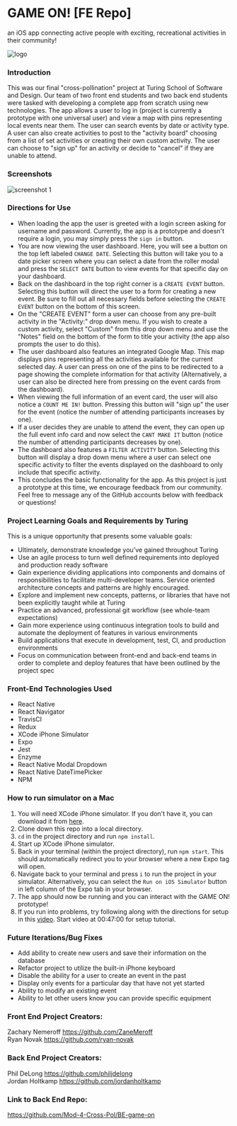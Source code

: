 # GAME ON! [FE Repo]
an iOS app connecting active people with exciting, recreational activities in their community!

![logo](https://user-images.githubusercontent.com/53405028/79399821-97868a00-7f41-11ea-9f51-c88389a9d84d.png)

### Introduction
This was our final "cross-pollination" project at Turing School of Software and Design. Our team of two front end students and two back end students were tasked with developing a complete app from scratch using new technologies. The app allows a user to log in (project is currently a prototype with one universal user) and view a map with pins representing local events near them. The user can search events by date or activity type. A user can also create activities to post to the "activity board" choosing from a list of set activities or creating their own custom activity. The user can choose to "sign up" for an activity or decide to "cancel" if they are unable to attend.

### Screenshots
![screenshot 1](https://user-images.githubusercontent.com/53405028/79489849-2db9bf00-7fd9-11ea-9bdd-5fa4f7cdf41a.png)

### Directions for Use
- When loading the app the user is greeted with a login screen asking for username and password. Currently, the app is a prototype and doesn't require a login, you may simply press the `sign in` button.
- You are now viewing the user dashboard. Here, you will see a button on the top left labeled `CHANGE DATE`. Selecting this button will take you to a date picker screen where you can select a date from the roller modal and press the `SELECT DATE` button to view events for that specific day on your dashboard.
- Back on the dashboard in the top right corner is a `CREATE EVENT` button. Selecting this button will direct the user to a form for creating a new event. Be sure to fill out all necessary fields before selecting the `CREATE EVENT` button on the bottom of this screen.
- On the "CREATE EVENT" form a user can choose from any pre-built activity in the "Activity:" drop down menu. If you wish to create a custom activity, select "Custom" from this drop down menu and use the "Notes" field on the bottom of the form to title your activity (the app also prompts the user to do this).
- The user dashboard also features an integrated Google Map. This map displays pins representing all the activities available for the current selected day. A user can press on one of the pins to be redirected to a page showing the complete information for that activity (Alternatively, a user can also be directed here from pressing on the event cards from the dashboard).
- When viewing the full information of an event card, the user will also notice a `COUNT ME IN!` button. Pressing this button will "sign up" the user for the event (notice the number of attending participants increases by one).
- If a user decides they are unable to attend the event, they can open up the full event info card and now select the `CANT MAKE IT` button (notice the number of attending participants decreases by one).
- The dashboard also features a `FILTER ACTIVITY` button. Selecting this button will display a drop down menu where a user can select one specific activity to filter the events displayed on the dashboard to only include that specific activity.
- This concludes the basic functionality for the app. As this project is just a prototype at this time, we encourage feedback from our community. Feel free to message any of the GitHub accounts below with feedback or questions!

### Project Learning Goals and Requirements by Turing
This is a unique opportunity that presents some valuable goals:
- Ultimately, demonstrate knowledge you’ve gained throughout Turing
- Use an agile process to turn well defined requirements into deployed and production ready software
- Gain experience dividing applications into components and domains of responsibilities to facilitate multi-developer teams. Service oriented architecture concepts and patterns are highly encouraged.
- Explore and implement new concepts, patterns, or libraries that have not been explicitly taught while at Turing
- Practice an advanced, professional git workflow (see whole-team expectations)
- Gain more experience using continuous integration tools to build and automate the deployment of features in various environments
- Build applications that execute in development, test, CI, and production environments
- Focus on communication between front-end and back-end teams in order to complete and deploy features that have been outlined by the project spec

### Front-End Technologies Used
- React Native
- React Navigator
- TravisCI
- Redux
- XCode iPhone Simulator
- Expo
- Jest
- Enzyme
- React Native Modal Dropdown
- React Native DateTimePicker
- NPM

### How to run simulator on a Mac
1. You will need XCode iPhone simulator. If you don't have it, you can download it from [here](https://apps.apple.com/us/app/xcode/id497799835?mt=12).
2. Clone down this repo into a local directory.
3. `cd` in the project directory and run `npm install`.
4. Start up XCode iPhone simulator.
5. Back in your terminal (within the project directory), run `npm start`. This should automatically redirect you to your browser where a new Expo tag will open.
6. Navigate back to your terminal and press `i` to run the project in your simulator. Alternatively, you can select the `Run on iOS Simulator` button in left column of the Expo tab in your browser.
7. The app should now be running and you can interact with the GAME ON! prototype!
8. If you run into problems, try following along with the directions for setup in this [video](https://www.youtube.com/watch?v=qSRrxpdMpVc&t=3495s). Start video at 00:47:00 for setup tutorial.

### Future Iterations/Bug Fixes
- Add ability to create new users and save their information on the database
- Refactor project to utilize the built-in iPhone keyboard
- Disable the ability for a user to create an event in the past
- Display only events for a particular day that have not yet started
- Ability to modify an existing event
- Ability to let other users know you can provide specific equipment

### Front End Project Creators:
Zachary Nemeroff https://github.com/ZaneMeroff<br>
Ryan Novak https://github.com/ryan-novak

### Back End Project Creators:
Phil DeLong https://github.com/philjdelong<br>
Jordan Holtkamp https://github.com/jordanholtkamp

### Link to Back End Repo:
https://github.com/Mod-4-Cross-Pol/BE-game-on
